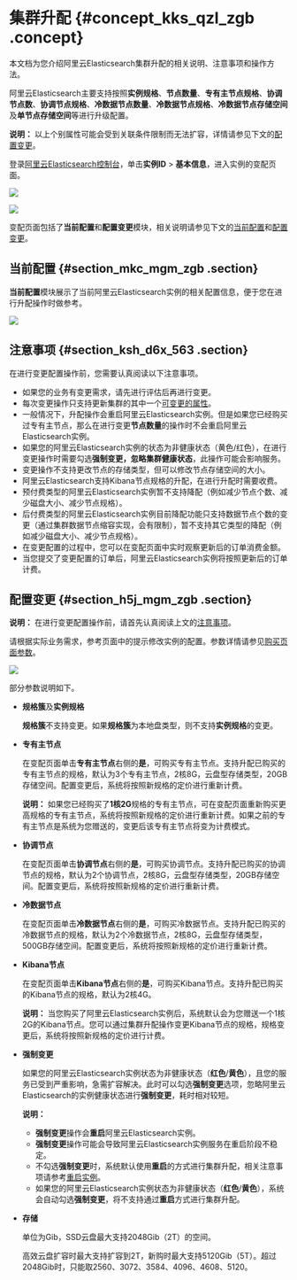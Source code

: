 # 集群升配 {#concept_kks_qzl_zgb .concept}

本文档为您介绍阿里云Elasticsearch集群升配的相关说明、注意事项和操作方法。

阿里云Elasticsearch主要支持按照**实例规格**、**节点数量**、**专有主节点规格**、**协调节点数**、**协调节点规格**、**冷数据节点数量**、**冷数据节点规格**、**冷数据节点存储空间**及**单节点存储空间**等进行升级配置。

**说明：** 以上个别属性可能会受到关联条件限制而无法扩容，详情请参见下文的[配置变更](#section_h5j_mgm_zgb)。

登录[阿里云Elasticsearch控制台](https://elasticsearch.console.aliyun.com/)，单击**实例ID** \> **基本信息**，进入实例的变配页面。

![](http://static-aliyun-doc.oss-cn-hangzhou.aliyuncs.com/assets/img/134290/156289979640023_zh-CN.png)

![](http://static-aliyun-doc.oss-cn-hangzhou.aliyuncs.com/assets/img/134290/156289979650472_zh-CN.png)

变配页面包括了**当前配置**和**配置变更**模块，相关说明请参见下文的[当前配置](#section_mkc_mgm_zgb)和[配置变更](#section_h5j_mgm_zgb)。

## 当前配置 {#section_mkc_mgm_zgb .section}

**当前配置**模块展示了当前阿里云Elasticsearch实例的相关配置信息，便于您在进行升配操作时做参考。

![](http://static-aliyun-doc.oss-cn-hangzhou.aliyuncs.com/assets/img/134290/156289979740024_zh-CN.png)

## 注意事项 {#section_ksh_d6x_563 .section}

在进行变更配置操作前，您需要认真阅读以下注意事项。

-   如果您的业务有变更需求，请先进行评估后再进行变更。
-   每次变更操作只支持更新集群的其中一个[可变更的属性](#)。
-   一般情况下，升配操作会重启阿里云Elasticsearch实例。但是如果您已经购买过专有主节点，那么在进行变更**节点数量**的操作时不会重启阿里云Elasticsearch实例。
-   如果您的阿里云Elasticsearch实例的状态为非健康状态（黄色/红色），在进行变更操作时需要勾选**强制变更，忽略集群健康状态**，此操作可能会影响服务。
-   变更操作不支持更改节点的存储类型，但可以修改节点存储空间的大小。
-   阿里云Elasticsearch支持Kibana节点规格的升配，在进行升配时需要收费。
-   预付费类型的阿里云Elasticsearch实例暂不支持降配（例如减少节点个数、减少磁盘大小、减少节点规格）。
-   后付费类型的阿里云Elasticsearch实例目前降配功能只支持数据节点个数的变更（通过集群数据节点缩容实现，会有限制），暂不支持其它类型的降配（例如减少磁盘大小、减少节点规格）。
-   在变更配置的过程中，您可以在变配页面中实时观察更新后的订单消费金额。
-   当您提交了变更配置的订单后，阿里云Elasticsearch实例将按照更新后的订单计费。

## 配置变更 {#section_h5j_mgm_zgb .section}

**说明：** 在进行变更配置操作前，请首先认真阅读上文的[注意事项](#section_ksh_d6x_563)。

请根据实际业务需求，参考页面中的提示修改实例的配置。参数详情请参见[购买页面参数](../../../../cn.zh-CN/快速入门/购买页面参数.md#)。

![](http://static-aliyun-doc.oss-cn-hangzhou.aliyuncs.com/assets/img/134290/156289979740025_zh-CN.png)

部分参数说明如下。

-   **规格簇**及**实例规格** 

    **规格簇**不支持变更。如果**规格簇**为本地盘类型，则不支持**实例规格**的变更。

-   **专有主节点** 

    在变配页面单击**专有主节点**右侧的**是**，可购买专有主节点。支持升配已购买的专有主节点的规格，默认为3个专有主节点，2核8G，云盘型存储类型，20GB存储空间。配置变更后，系统将按照新规格的定价进行重新计费。

    **说明：** 如果您已经购买了**1核2G**规格的专有主节点，可在变配页面重新购买更高规格的专有主节点，系统将按照新规格的定价进行重新计费。如果之前的专有主节点是系统为您赠送的，变更后该专有主节点将变为计费模式。

-   **协调节点** 

    在变配页面单击**协调节点**右侧的**是**，可购买协调节点。支持升配已购买的协调节点的规格，默认为2个协调节点，2核8G，云盘型存储类型，20GB存储空间。配置变更后，系统将按照新规格的定价进行重新计费。

-   **冷数据节点** 

    在变配页面单击**冷数据节点**右侧的**是**，可购买冷数据节点。支持升配已购买的冷数据节点的规格，默认为2个冷数据节点，2核8G，云盘型存储类型，500GB存储空间。配置变更后，系统将按照新规格的定价进行重新计费。

-   **Kibana节点** 

    在变配页面单击**Kibana节点**右侧的**是**，可购买Kibana节点。支持升配已购买的Kibana节点的规格，默认为2核4G。

    **说明：** 当您购买了阿里云Elasticsearch实例后，系统默认会为您赠送一个1核2G的Kibana节点。您可以通过集群升配操作变更Kibana节点的规格，规格变更后，系统将按照新规格的定价进行计费。

-   **强制变更** 

    如果您的阿里云Elasticsearch实例状态为非健康状态（**红色**/**黄色**），且您的服务已受到严重影响，急需扩容解决。此时可以勾选**强制变更**选项，忽略阿里云Elasticsearch的实例健康状态进行**强制变更**，耗时相对较短。

    **说明：** 

    -   **强制变更**操作会**重启**阿里云Elasticsearch实例。
    -   **强制变更**操作可能会导致阿里云Elasticsearch实例服务在重启阶段不稳定。
    -   不勾选**强制变更**时，系统默认使用**重启**的方式进行集群升配，相关注意事项请参考[重启实例](cn.zh-CN/用户指南/实例管理/实例管理.md#section_p5n_ccm_zgb)。
    -   如果您的阿里云Elasticsearch实例状态为非健康状态（**红色**/**黄色**），系统会自动勾选**强制变更**，将不支持通过**重启**方式进行集群升配。
-   **存储** 

    单位为Gib，SSD云盘最大支持2048Gib（2T）的空间。

    高效云盘扩容时最大支持扩容到2T，新购时最大支持5120Gib（5T）。超过2048Gib时，只能取2560、3072、3584、4096、4608、5120。


